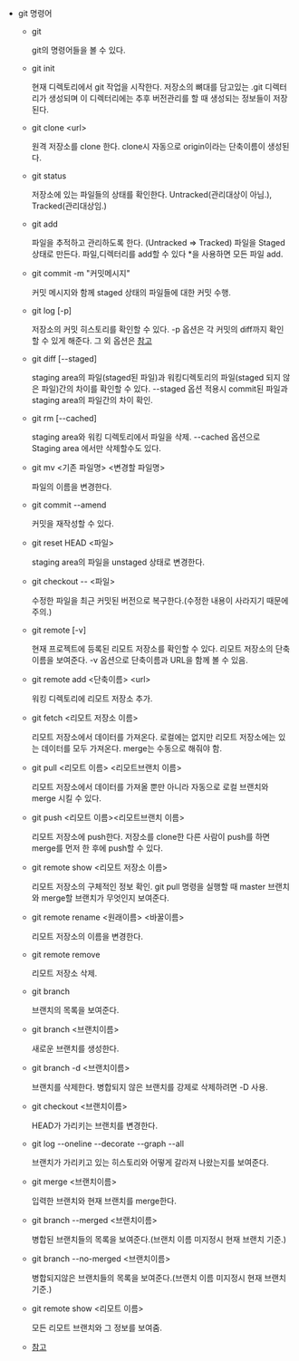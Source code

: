- git 명령어

  - git

    git의 명령어들을 볼 수 있다.

  - git init

    현재 디렉토리에서 git 작업을 시작한다. 저장소의 뼈대를 담고있는 .git 디렉터리가 생성되며 이 디렉터리에는 추후 버전관리를 할 때 생성되는 정보들이 저장된다.

  - git clone \<url\>

    원격 저장소를 clone 한다. clone시 자동으로 origin이라는 단축이름이 생성된다.

  - git status

    저장소에 있는 파일들의 상태를 확인한다. Untracked(관리대상이 아님.), Tracked(관리대상임.)

  - git add

    파일을 추적하고 관리하도록 한다. (Untracked => Tracked) 파일을 Staged 상태로 만든다. 파일,디렉터리를 add할 수 있다 \*을 사용하면 모든 파일 add.

  - git commit -m "커밋메시지"

    커밋 메시지와 함께 staged 상태의 파일들에 대한 커밋 수행.

  - git log [-p]

    저장소의 커밋 히스토리를 확인할 수 있다. -p 옵션은 각 커밋의 diff까지 확인할 수 있게 해준다. 그 외 옵션은 [참고](https://git-scm.com/book/ko/v2/Git%EC%9D%98-%EA%B8%B0%EC%B4%88-%EC%BB%A4%EB%B0%8B-%ED%9E%88%EC%8A%A4%ED%86%A0%EB%A6%AC-%EC%A1%B0%ED%9A%8C%ED%95%98%EA%B8%B0)

  - git diff [--staged]

    staging area의 파일(staged된 파일)과 워킹디렉토리의 파일(staged 되지 않은 파일)간의 차이를 확인할 수 있다. --staged 옵션 적용시 commit된 파일과 staging area의 파일간의 차이 확인.

  - git rm [--cached]

    staging area와 워킹 디렉토리에서 파일을 삭제. --cached 옵션으로 Staging area 에서만 삭제할수도 있다.

  - git mv <기존 파일명> <변경할 파일명>

    파일의 이름을 변경한다.

  - git commit --amend

    커밋을 재작성할 수 있다.

  - git reset HEAD <파일>

    staging area의 파일을 unstaged 상태로 변경한다.

  - git checkout -- <파일>

    수정한 파일을 최근 커밋된 버전으로 복구한다.(수정한 내용이 사라지기 때문에 주의.)

  - git remote [-v]

    현재 프로젝트에 등록된 리모트 저장소를 확인할 수 있다. 리모트 저장소의 단축 이름을 보여준다. -v 옵션으로 단축이름과 URL을 함께 볼 수 있음.

  - git remote add <단축이름> \<url\>

    워킹 디렉토리에 리모트 저장소 추가.

  - git fetch <리모트 저장소 이름>

    리모트 저장소에서 데이터를 가져온다. 로컬에는 없지만 리모트 저장소에는 있는 데이터를 모두 가져온다. merge는 수동으로 해줘야 함.

  - git pull <리모트 이름> <리모트브랜치 이름>

    리모트 저장소에서 데이터를 가져올 뿐만 아니라 자동으로 로컬 브랜치와 merge 시킬 수 있다.

  - git push <리모트 이름><리모트브랜치 이름>

    리모트 저장소에 push한다. 저장소를 clone한 다른 사람이 push를 하면 merge를 먼저 한 후에 push할 수 있다.

  - git remote show <리모트 저장소 이름>

    리모트 저장소의 구체적인 정보 확인. git pull 명령을 실행할 때 master 브랜치와 merge할 브랜치가 무엇인지 보여준다.

  - git remote rename <원래이름> <바꿀이름>

    리모트 저장소의 이름을 변경한다.

  - git remote remove

    리모트 저장소 삭제.

  - git branch

    브랜치의 목록을 보여준다.

  - git branch <브랜치이름>

    새로운 브랜치를 생성한다.

  - git branch -d <브랜치이름>

    브랜치를 삭제한다. 병합되지 않은 브랜치를 강제로 삭제하려면 -D 사용.

  - git checkout <브랜치이름>

    HEAD가 가리키는 브랜치를 변경한다.

  - git log --oneline --decorate --graph --all

    브랜치가 가리키고 있는 히스토리와 어떻게 갈라져 나왔는지를 보여준다.

  - git merge <브랜치이름>

    입력한 브랜치와 현재 브랜치를 merge한다.

  - git branch --merged <브랜치이름>

    병합된 브랜치들의 목록을 보여준다.(브랜치 이름 미지정시 현재 브랜치 기준.)

  - git branch --no-merged <브랜치이름>

    병합되지않은 브랜치들의 목록을 보여준다.(브랜치 이름 미지정시 현재 브랜치 기준.)

  - git remote show <리모트 이름>

    모든 리모트 브랜치와 그 정보를 보여줌.

  - [참고](https://git-scm.com/book/ko/v2/%EC%8B%9C%EC%9E%91%ED%95%98%EA%B8%B0-%EB%B2%84%EC%A0%84-%EA%B4%80%EB%A6%AC%EB%9E%80%3F)
